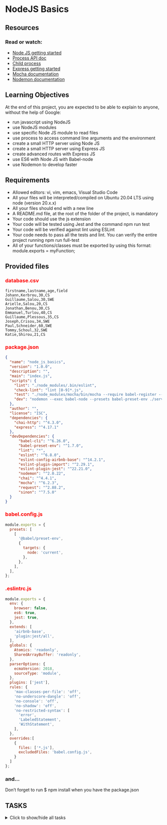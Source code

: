 # NodeJS Basics
## Resources
### Read or watch:

 - <a href="https://intranet.hbtn.io/rltoken/RqwwGmqIE4M3WwjqXusJ7w">Node JS getting started</a>
 - <a href="https://intranet.hbtn.io/rltoken/TyodG31Rx3XIiGE7HnxNYw">Process API doc</a>
 - <a href="https://intranet.hbtn.io/rltoken/Ic5-12q1xFd74_0psW4CdQ">Child process</a>
 - <a href="https://intranet.hbtn.io/rltoken/Bi4zX1TeHY2RF5lLYgKspg">Express getting started</a>
 - <a href="https://intranet.hbtn.io/rltoken/eBgT_wcT40RgCLtYXuRpvw">Mocha documentation</a>
 - <a href="https://intranet.hbtn.io/rltoken/rlx9PqRqSQkA6v6ZJmYKNw">Nodemon documentation</a>

## Learning Objectives
At the end of this project, you are expected to be able to explain to anyone, without the help of Google:

 - run javascript using NodeJS
 - use NodeJS modules
 - use specific Node JS module to read files
 - use process to access command line arguments and the environment
 - create a small HTTP server using Node JS
 - create a small HTTP server using Express JS
 - create advanced routes with Express JS
 - use ES6 with Node JS with Babel-node
 - use Nodemon to develop faster

## Requirements

 - Allowed editors: vi, vim, emacs, Visual Studio Code
 - All your files will be interpreted/compiled on Ubuntu 20.04 LTS using node (version 20.x.x)
 - All your files should end with a new line
 - A README.md file, at the root of the folder of the project, is mandatory
 - Your code should use the js extension
 - Your code will be tested using Jest and the command npm run test
 - Your code will be verified against lint using ESLint
 - Your code needs to pass all the tests and lint. You can verify the entire project running npm run full-test
 - All of your functions/classes must be exported by using this format: module.exports = myFunction;

## Provided files
### <p style="color: red;">database.csv</p>
```csv
firstname,lastname,age,field
Johann,Kerbrou,30,CS
Guillaume,Salou,30,SWE
Arielle,Salou,20,CS
Jonathan,Benou,30,CS
Emmanuel,Turlou,40,CS
Guillaume,Plessous,35,CS
Joseph,Crisou,34,SWE
Paul,Schneider,60,SWE
Tommy,Schoul,32,SWE
Katie,Shirou,21,CS
```

### <p style="color: red;">package.json</p>
```json
{
  "name": "node_js_basics",
  "version": "1.0.0",
  "description": "",
  "main": "index.js",
  "scripts": {
    "lint": "./node_modules/.bin/eslint",
    "check-lint": "lint [0-9]*.js",
    "test": "./node_modules/mocha/bin/mocha --require babel-register --exit",
    "dev": "nodemon --exec babel-node --presets babel-preset-env ./server.js ./database.csv"
  },
  "author": "",
  "license": "ISC",
  "dependencies": {
    "chai-http": "^4.3.0",
    "express": "^4.17.1"
  },
  "devDependencies": {
      "babel-cli": "^6.26.0",
      "babel-preset-env": "^1.7.0",
      "lint": "*",
      "eslint": "^6.8.0",
      "eslint-config-airbnb-base": "^14.2.1",
      "eslint-plugin-import": "^2.29.1",
      "eslint-plugin-jest": "^22.21.0",
      "nodemon": "^2.0.22",
      "chai": "^4.4.1",
      "mocha": "^6.2.3",
      "request": "^2.88.2",
      "sinon": "^7.5.0"
  }
}
```

### <p style="color: red;">babel.config.js</p>
```js
module.exports = {
  presets: [
    [
      '@babel/preset-env',
      {
        targets: {
          node: 'current',
        },
      },
    ],
  ],
};
```

### <p style="color: red;">.eslintrc.js</p>
```js
module.exports = {
  env: {
    browser: false,
    es6: true,
    jest: true,
  },
  extends: [
    'airbnb-base',
    'plugin:jest/all',
  ],
  globals: {
    Atomics: 'readonly',
    SharedArrayBuffer: 'readonly',
  },
  parserOptions: {
    ecmaVersion: 2018,
    sourceType: 'module',
  },
  plugins: ['jest'],
  rules: {
    'max-classes-per-file': 'off',
    'no-underscore-dangle': 'off',
    'no-console': 'off',
    'no-shadow': 'off',
    'no-restricted-syntax': [
      'error',
      'LabeledStatement',
      'WithStatement',
    ],
  },
  overrides:[
    {
      files: ['*.js'],
      excludedFiles: 'babel.config.js',
    }
  ]
};

```

### and…
Don’t forget to run $ npm install when you have the package.json



## TASKS
<details>
  <summary>Click to show/hide all tasks</summary>

### 0. Executing basic javascript with Node JS
In the file 0-console.js, create a function named `displayMessage` that prints in STDOUT the string argument.

### 1. Using Process stdin
Create a program named `1-stdin.js` that will be executed through command line:

- It should display the message "Welcome to Holberton School, what is your name?" (followed by a new line)
- The user should be able to input their name on a new line
- The program should display "Your name is: INPUT"
- When the user ends the program, it should display "This important software is now closing" (followed by a new line)

Requirements:

- Your code will be tested through a child process, make sure you have everything you need for that

### 2. Reading a file synchronously with Node JS
Using the database `database.csv` (provided in project description), create a function `countStudents` in the file `2-read_file.js`

- Create a function named `countStudents`. It should accept a path in argument
- The script should attempt to read the database file synchronously
- If the database is not available, it should throw an error with the text "Cannot load the database"
- If the database is available, it should log the following message to the console "Number of students: NUMBER_OF_STUDENTS"
- It should log the number of students in each field, and the list with the following format: "Number of students in FIELD: 6. List: LIST_OF_FIRSTNAMES"
- CSV file can contain empty lines (at the end) - and they are not a valid student!

### 3. Reading a file asynchronously with Node JS
Using the database `database.csv` (provided in project description), create a function `countStudents` in the file `3-read_file_async.js`

- Create a function named `countStudents`. It should accept a path in argument (same as in `2-read_file.js`)
- The script should attempt to read the database file asynchronously
- The function should return a Promise
- If the database is not available, it should throw an error with the text "Cannot load the database"
- If the database is available, it should log the following message to the console "Number of students: NUMBER_OF_STUDENTS"
- It should log the number of students in each field, and the list with the following format: "Number of students in FIELD: 6. List: LIST_OF_FIRSTNAMES"
- CSV file can contain empty lines (at the end) - and they are not a valid student!

### 4. Create a small HTTP server using Node's HTTP module
In a file named `4-http.js`, create a small HTTP server using the `http` module:

- It should be assigned to the variable `app` and this one must be exported
- HTTP server should listen on port `1245`
- Displays "Hello Holberton School!" in the page body for any endpoint as plain text

### 5. Create a more complex HTTP server using Node's HTTP module
In a file named `5-http.js`, create a small HTTP server using the `http` module:

- It should be assigned to the variable `app` and this one must be exported
- HTTP server should listen on port `1245`
- It should return plain text
- When the URL path is `/`, it should display "Hello Holberton School!" in the page body
- When the URL path is `/students`, it should display "This is the list of our students" followed by the same content as the file `3-read_file_async.js` (with and without the database) - the name of the database must be passed as argument of the file
- CSV file can contain empty lines (at the end) - and they are not a valid student!

### 6. Create a small HTTP server using Express
Install Express and in a file named `6-http_express.js`, create a small HTTP server using Express module:

- It should be assigned to the variable `app` and this one must be exported
- HTTP server should listen on port `1245`
- Displays "Hello Holberton School!" in the page body for the endpoint `/`

### 7. Create a more complex HTTP server using Express
In a file named `7-http_express.js`, recreate the small HTTP server using Express:

- It should be assigned to the variable `app` and this one must be exported
- HTTP server should listen on port `1245`
- It should return plain text
- When the URL path is `/`, it should display "Hello Holberton School!" in the page body
- When the URL path is `/students`, it should display "This is the list of our students" followed by the same content as the file `3-read_file_async.js` (with and without the database) - the name of the database must be passed as argument of the file
- CSV file can contain empty lines (at the end) - and they are not a valid student!

### 8. Organize a complex HTTP server using Express
Obviously writing every part of a server within a single file is not sustainable. Let’s create a full server in a directory named `full_server`.

Since you have used ES6 and Babel in the past projects, let’s use `babel-node` to allow to use ES6 functions like import or export.

#### 8.1 Organize the structure of the server
- Create 2 directories within:
  - `controllers`
  - `routes`
- Create a file `full_server/utils.js`, in the file create a function named `readDatabase` that accepts a file path as argument:
  - It should read the database asynchronously
  - It should return a
